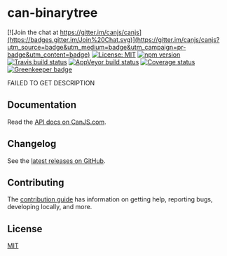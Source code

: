 # can-binarytree

[![Join the chat at https://gitter.im/canjs/canjs](https://badges.gitter.im/Join%20Chat.svg)](https://gitter.im/canjs/canjs?utm_source=badge&utm_medium=badge&utm_campaign=pr-badge&utm_content=badge)
[![License: MIT](https://img.shields.io/badge/license-MIT-blue.svg)](https://github.com/canjs/can-binarytree/blob/master/LICENSE)
[![npm version](https://badge.fury.io/js/can-binarytree.svg)](https://www.npmjs.com/package/can-binarytree)
[![Travis build status](https://travis-ci.org/canjs/can-binarytree.svg?branch=master)](https://travis-ci.org/canjs/can-binarytree)
[![AppVeyor build status](https://ci.appveyor.com/api/projects/status/github/canjs/can-binarytree?branch=master&svg=true)](https://ci.appveyor.com/project/matthewp/can-binarytree)
[![Coverage status](https://coveralls.io/repos/github/canjs/can-binarytree/badge.svg?branch=master)](https://coveralls.io/github/canjs/can-binarytree?branch=master)
[![Greenkeeper badge](https://badges.greenkeeper.io/canjs/can-binarytree.svg)](https://greenkeeper.io/)

FAILED TO GET DESCRIPTION

## Documentation

Read the [API docs on CanJS.com](https://canjs.com/doc/can-binarytree.html).

## Changelog

See the [latest releases on GitHub](https://github.com/canjs/can-binarytree/releases).

## Contributing

The [contribution guide](https://github.com/canjs/can-binarytree/blob/master/CONTRIBUTING.md) has information on getting help, reporting bugs, developing locally, and more.

## License

[MIT](https://github.com/canjs/can-binarytree/blob/master/LICENSE.md)


